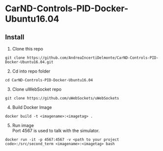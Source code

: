 # CarND-Controls-PID-Docker-Ubuntu16.04
## Install
1) Clone this repo
```
git clone https://github.com/AndreaIncertiDelmonte/CarND-Controls-PID-Docker-Ubuntu16.04.git
```
2) Cd into repo folder
```
cd CarND-Controls-PID-Docker-Ubuntu16.04
```
3) Clone uWebSocket repo 
```
git clone https://github.com/uWebSockets/uWebSockets
```
4) Build Docker Image
```
docker build -t <imagename>:<imagetag> .
```
5) Run image <br>
Port 4567 is used to talk with the simulator.
```
docker run -it -p 4567:4567 -v <path to your project code>:/src/second_term <imagename>:<imagetag> bash
```

